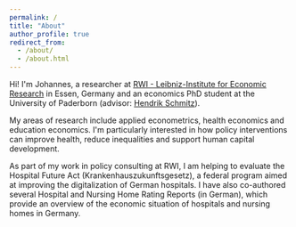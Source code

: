 ```yaml
---
permalink: /
title: "About"
author_profile: true
redirect_from: 
  - /about/
  - /about.html
---
```


Hi! I'm Johannes, a researcher at <a href="https://www.rwi-essen.de/" target="_blank">RWI - Leibniz-Institute for Economic Research</a> in Essen, Germany and an economics PhD student at the University of Paderborn (advisor: <a href="https://wiwi.uni-paderborn.de/en/wiwiunipaderborndewipo/empwifo/team/prof-dr-hendrik-schmitz/" target="_blank">Hendrik Schmitz</a>).

My areas of research include applied econometrics, health economics and education economics. I'm particularly interested in how policy interventions can improve health, reduce inequalities and support human capital development.

As part of my work in policy consulting at RWI, I am helping to evaluate the Hospital Future Act (Krankenhauszukunftsgesetz), a federal program aimed at improving the digitalization of German hospitals. I have also co-authored several Hospital and Nursing Home Rating Reports (in German), which provide an overview of the economic situation of hospitals and nursing homes in Germany.